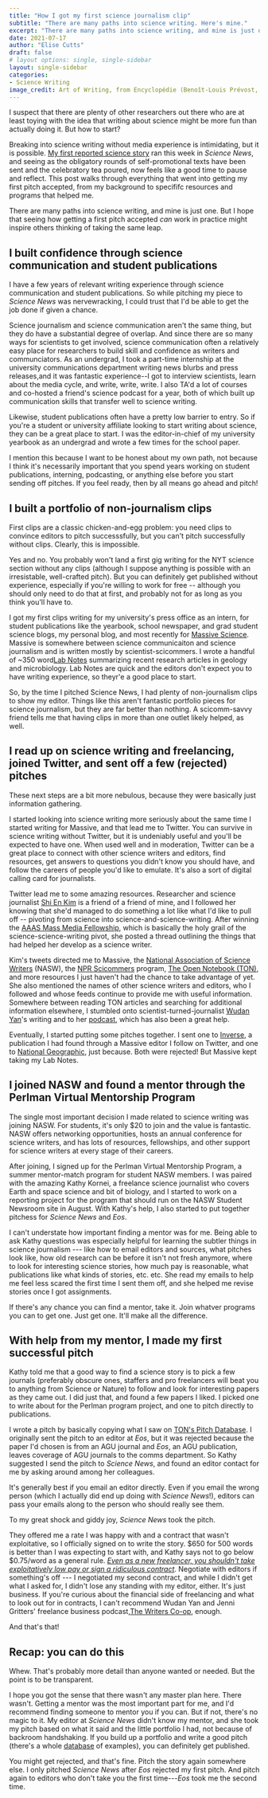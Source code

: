 ```yaml
---
title: "How I got my first science journalism clip"
subtitle: "There are many paths into science writing. Here's mine."
excerpt: "There are many paths into science writing, and mine is just one. But given that there seem to be plenty of other academics out there curious about writing about science, I thought it might be helpful to walk through exactly how I placed my first real science story --- a 500-word piece for Science News with a project rate of $650."
date: 2021-07-17
author: "Elise Cutts"
draft: false
# layout options: single, single-sidebar
layout: single-sidebar
categories:
- Science Writing
image_credit: Art of Writing, from Encyclopédie (Benoît-Louis Prévost, 1760), The Art Institute of Chicago
---
```


I suspect that there are plenty of other researchers out there who are at least toying with the idea that writing about science might be more fun than actually doing it. But how to start? 

Breaking into science writing without media experience is intimidating, but it is possible. [My first reported science story](https://www.sciencenews.org/article/antarctica-microbes-habitability-aliens-extraterrestrial) ran this week in *Science News*, and seeing as the obligatory rounds of self-promotional texts have been sent and the celebratory tea poured, now feels like a good time to pause and reflect. This post walks through everything that went into getting my first pitch accepted, from my background to specififc resources and programs that helped me. 

There are many paths into science writing, and mine is just one. But I hope that seeing how getting a first pitch accepted *can* work in practice might inspire others thinking of taking the same leap. 

## I built confidence through science communication and student publications

I have a few years of relevant writing experience through science communication and student publications. So while pitching my piece to *Science News* was nervewracking,  I could trust that I'd be able to get the job done if given a chance.

Science journalism and science communication aren't the same thing, but they do have a substantial degree of overlap. And since there are so many ways for scientists to get involved, science communication often a relatively easy place for researchers to build skill and confidence as writers and communciators. As an undergrad, I took a part-time internship at the university communications department writing news blurbs and press releases,and it was fantastic experience--I got to interview scientists, learn about the media cycle, and write, write, write. I also TA'd a lot of courses and co-hosted a friend's science podcast for a year, both of which built up communication skills that transfer well to science writing.

Likewise, student publications often have a pretty low barrier to entry. So if you're a student or university affiliate looking to start writing about science, they can be a great place to start. I was the editor-in-chief of my university yearbook as an undergrad and wrote a few times for the school paper. 

I mention this because I want to be honest about my own path, not because I think it's necessarily important that you spend years working on student publications, interning, podcasting, or anything else before you start sending off pitches. If you feel ready, then by all means go ahead and pitch! 

## I built a portfolio of non-journalism clips

First clips are a classic chicken-and-egg problem: you need clips to convince editors to pitch successsfully, but you can't pitch successfully without clips. Clearly, this is impossible.

Yes and no. You probably won't land a first gig writing for the NYT science section without any clips (although I suppose anything is possible with an irresistable, well-crafted pitch). But you can definitely get published without experience, especially if you're willing to work for free -- although you should only need to do that at first, and probably not for as long as you think you'll have to. 

I got my first clips writing for my university's press office as an intern, for student publications like the yearbook, school newspaper, and grad student science blogs, my personal blog, and most recently for [Massive Science](https://massivesci.com). Massive is somewhere between science communicaiton and science journalism and is written mostly by scientist-scicommers. I wrote a handful of ~350 word[Lab Notes](https://massivesci.com/people/elise-cutts/) summarizing recent research articles in geology and microbiology. Lab Notes are quick and the editors don't expect you to have writing experience, so theyr'e a good place to start. 

So, by the time I pitched Science News, I had plenty of non-journalism clips to show my editor. Things like this aren't fantastic portfolio pieces for science journalism, but they are far better than nothing. A scicomm-savvy friend tells me that having clips in more than one outlet likely helped, as well. 

## I read up on science writing and freelancing, joined Twitter, and sent off a few (rejected) pitches

These next steps are a bit more nebulous, because they were basically just information gathering. 

I started looking into science writing more seriously about the same time I started writing for Massive, and that lead me to Twitter. You can survive in science writing without Twitter, but it is undeniably useful and you'll be expected to have one. When used well and in moderation, Twitter can be a great place to connect with other science writers and editors, find resources, get answers to questions you didn't know you should have, and follow the careers of people you'd like to emulate. It's also a sort of digital calling card for journalists.

Twitter lead me to some amazing resources. Researcher and science journalist [Shi En Kim](https://twitter.com/goes_by_kim) is a friend of a friend of mine, and I followed her knowing that she'd managed to do something a lot like what I'd like to pull off -- pivoting from science into science-and-science-writing. After winning the [AAAS Mass Media Fellowship](https://www.aaas.org/programs/mass-media-fellowship), which is basically the holy grail of the science-science-writing pivot, she posted a thread outlining the things that had helped her develop as a science writer. 

Kim's tweets directed me to Massive, the [National Association of Science Writers](https://www.nasw.org) (NASW), the [NPR Scicommers](https://www.npr.org/2017/08/24/537735624/friends-of-joes-big-idea-fojbis) program, [The Open Notebook (TON)](https://www.theopennotebook.com), and more resources I just haven't had the chance to take advantage of yet. She also mentioned the names of other science writers and editors, who I followed and whose feeds continue to provide me with useful information. Somewhere between reading TON articles and searching for additional information elsewhere, I stumbled onto scientist-turned-journalist [Wudan Yan](https://twitter.com/wudanyan)'s writing and to her [podcast](https://www.thewriterscooppod.com), which has also been a great help.


Eventually, I started putting some pitches together. I sent one to [Inverse](https://www.inverse.com/science), a publication I had found through a Massive editor I follow on Twitter, and one to [National Geographic](https://www.nationalgeographic.com/pages/article/how-to-write-for-nat-geo), just because. Both were rejected! But Massive kept taking my Lab Notes.

## I joined NASW and found a mentor through the Perlman Virtual Mentorship Program

The single most important decision I made related to science writing was joining NASW. For students, it's only $20 to join and the value is fantastic. NASW offers networking opportunities, hosts an annual conference for science writers, and has lots of resources, fellowships, and other support for science writers at every stage of their careers. 

After joining, I signed up for the Perlman Virtual Mentorship Program, a summer mentor-match program for student NASW members. I was paired with the amazing Kathy Kornei, a freelance science journalist who covers Earth and space science and bit of biology, and I started to work on a reporting project for the program that should run on the NASW Student Newsroom site in August. With Kathy's help, I also started to put together pitchess for *Science News* and *Eos*.

I can't understate how important finding a mentor was for me. Being able to ask Kathy questions was especially helpful for learning the subtler things in science journalism --- like how to email editors and sources, what pitches look like, how old research can be before it isn't not fresh anymore, where to look for interesting science stories, how much pay is reasonable, what publications like what kinds of stories, etc. etc. She read my emails to help me feel less scared the first time I sent them off, and she helped me revise stories once I got assignments.

If there's any chance you can find a mentor, take it. Join whatver programs you can to get one. Just get one. It'll make all the difference.

## With help from my mentor, I made my first successful pitch

Kathy told me that a good way to find a science story is to pick a few journals (preferably obscure ones, staffers and pro freelancers will beat you to anything from Science or Nature) to follow and look for interesting papers as they came out. I did just that, and found a few papers I liked. I picked one to write about for the Perlman program project, and one to pitch directly to publications.

I wrote a pitch by basically copying what I saw on [TON's Pitch Database](https://www.theopennotebook.com/pitch-database/). I originally sent the pitch to an editor at *Eos*, but it was rejected because the paper I'd chosen is from an AGU journal and *Eos*, an AGU publication, leaves coverage of AGU journals to the comms department. So Kathy suggested I send the pitch to *Science News*, and found an editor contact for me by asking around among her colleagues. 

It's generally best if you email an editor directly. Even if you email the wrong person (which I actually did end up doing with *Science News*!), editors can pass your emails along to the person who should really see them.

To my great shock and giddy joy, *Science News* took the pitch. 

They offered me a rate I was happy with and a contract that wasn't exploitative, so I officially signed on to write the story. $650 for 500 words is better than I was expecting to start with, and Kathy says not to go below $0.75/word as a general rule. <u>*Even as a new freelancer, you shouldn't take exploitatively low pay or sign a ridiculous contract*</u>. Negotiate with editors if something's off --- I negotiated my second contract, and while I didn't get what I asked for, I didn't lose any standing with my editor, either. It's just business. If you're curious about the financial side of freelancing and what to look out for in contracts, I can't recommend Wudan Yan and Jenni Gritters' freelance business podcast,[The Writers Co-op](https://www.thewriterscooppod.com), enough.

And that's that! 

## Recap: you can do this

Whew. That's probably more detail than anyone wanted or needed. But the point is to be transparent.

I hope you got the sense that there wasn't any master plan here. There wasn't. Getting a mentor was the most important part for me, and I'd recommend finding someone to mentor you if you can. But if not, there's no magic to it. My editor at *Science News* didn't know my mentor, and she took my pitch based on what it said and the little portfolio I had, not because of backroom handshaking. If you build up a portfolio and write a good pitch (there's a whole [database](https://www.theopennotebook.com/pitch-database/) of examples), you can definitely get published.

You might get rejected, and that's fine. Pitch the story again somewhere else. I only pitched *Science News* after *Eos* rejected my first pitch. And pitch again to editors who don't take you the first time---*Eos* took me the second time.


